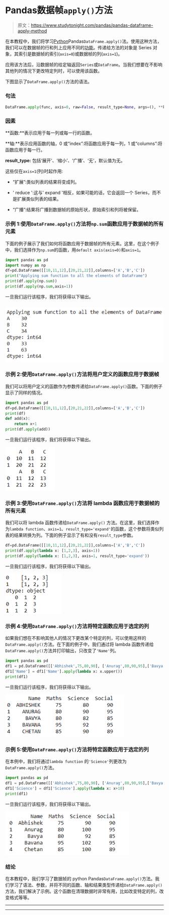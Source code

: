 # Pandas数据帧`apply()`方法

> 原文：<https://www.studytonight.com/pandas/pandas-dataframe-apply-method>

在本教程中，我们将学习[Python](https://www.studytonight.com/python/getting-started-with-python)Pandas`DataFrame.apply()`法。使用这种方法，我们可以在数据帧的行和列上应用不同的[功能](https://www.studytonight.com/python/modules-and-functions)。传递给方法的对象是 Series 对象，其索引是数据帧的索引(`axis=0`)或数据帧的列(`axis=1`)。

应用该方法后，沿数据帧的给定轴返回`Series`或`DataFrame`。当我们想要在不影响其他列的情况下更改特定列时，可以使用该函数。

下图显示了`DataFrame.apply()`方法的语法。

### 句法

```py
DataFrame.apply(func, axis=0, raw=False, result_type=None, args=(), **kwds)
```

### 因素

**函数:**表示应用于每一列或每一行的函数。

**轴:**表示应用函数的轴，0 或“index”:将函数应用于每一列，1 或“columns”:将函数应用于每一行。

**result_type:** 包括‘展开’、‘缩小’、‘广播’、‘无’，默认值为无。

这些仅在`axis=1`(列)时起作用:

*   “扩展”:类似列表的结果将变成列。

*   ' reduce ':这与' expand '相反，如果可能的话，它会返回一个 Series，而不是扩展类似列表的结果。

*   “广播”:结果将广播到数据帧的原始形状，原始索引和列将被保留。

### 示例 1:使用`DataFrame.apply()`方法将`np.sum`函数应用于数据帧的所有元素

下面的例子展示了我们如何将函数应用于数据帧的所有元素。这里，在这个例子中，我们选择作为`np.sum`的函数，用`default axis(axis=0)`和`axis=1`。

```py
import pandas as pd
import numpy as np
df=pd.DataFrame([[10,11,12],[20,21,22]],columns=['A','B','C'])
print("Applying sum function to all the elements of DataFrame")
print(df.apply(np.sum))
print(df.apply(np.sum,axis=1))
```

一旦我们运行该程序，我们将获得以下输出。

### ![](img/41a40e76d0d7e9e08e6e1f22fa99438a.png)

### 示例 2:使用`DataFrame.apply()`方法将用户定义的函数应用于数据帧

我们可以将用户定义的函数作为参数传递给`DataFrame.apply()`函数。下面的例子显示了同样的情况。

```py
import pandas as pd
df=pd.DataFrame([[10,11,12],[20,21,22]],columns=['A','B','C'])
print(df)
def add(x):
    return x+1
print(df.apply(add))
```

一旦我们运行该程序，我们将获得以下输出。

![](img/00edd1fa9ec8ad493f1123fac33d0eaf.png)

### 示例 3:使用`DataFrame.apply()`方法将 lambda 函数应用于数据帧的所有元素

我们可以将 lambda 函数传递给`DataFrame.apply()` 方法。在这里，我们选择作为`lambda function`、`axis=1`、`result_type='expand'`的函数，这个参数将类似列表的结果转换为列。下面的例子显示了有和没有`result_type`参数。

```py
df=pd.DataFrame([[10,11,12],[20,21,22]],columns=['A','B','C'])
print(df.apply(lambda x: [1,2,3], axis=1)) 
print(df.apply(lambda x: [1,2,3], axis=1, result_type='expand')) 
```

一旦我们运行该程序，我们将获得以下输出。

![](img/3a5d331a57a19c5064f9c5066ed1146f.png)

### 示例 4:使用`DataFrame.apply()`方法将特定函数应用于选定的列

如果我们想在不影响其他人的情况下更改某个特定的列，可以使用这样的`DataFrame.apply()`方法。在下面的例子中，我们通过将 lambda 函数传递给`DataFrame.apply()`方法并打印输出，只改变了`'Name'`列。

```py
import pandas as pd
df1 = pd.DataFrame([['Abhishek',75,80,90], ['Anurag',80,90,95],['Bavya',80,82,85],['Bavana',95,92,95],['Chetan',85,90,89]], columns=['Name','Maths','Science','Social'])
df1['Name'] = df1['Name'].apply(lambda x: x.upper())
print(df1)
```

一旦我们运行该程序，我们将获得以下输出。

![](img/c113d62acf2c5753b0cb74368cecb4e4.png)

### 示例 5:使用`DataFrame.apply()`方法将特定函数应用于选定的列

在本例中，我们将通过`lambda function` 的`'Science'`列更改为`DataFrame.apply()`方法。

```py
import pandas as pd
df1 = pd.DataFrame([['Abhishek',75,80,90], ['Anurag',80,90,95],['Bavya',80,82,85],['Bavana',95,92,95],['Chetan',85,90,89]], columns=['Name','Maths','Science','Social'])
df1['Science'] = df1['Science'].apply(lambda x: x+10)
print(df1)
```

一旦我们运行该程序，我们将获得以下输出。

![](img/bd2321ee11effa016afced5e4a1b56b6.png)

### 结论

在本教程中，我们学习了数据帧的 python Pandas`DataFrame.apply()`方法。我们学习了语法、参数，并将不同的函数、轴和结果类型传递给`DataFrame.apply()`方法，我们解决了示例。这个函数在清理数据时非常有用，比如改变特定的列，改变格式等等。

* * *

* * *